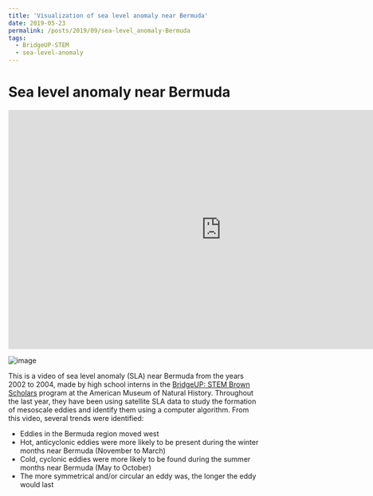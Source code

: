 ```yaml
---
title: 'Visualization of sea level anomaly near Bermuda'
date: 2019-05-23
permalink: /posts/2019/09/sea-level_anomaly-Bermuda
tags:
  - BridgeUP-STEM
  - sea-level-anomaly
---
```

Sea level anomaly near Bermuda
======

<iframe width="853" height="480" src="https://www.youtube.com/embed/jrWZqjNfarE?rel=0" frameborder="0" allow="accelerometer; autoplay; encrypted-media; gyroscope; picture-in-picture" allowfullscreen></iframe>

![image](https://github.com/katyabbott/katyabbott.github.io/blob/master/assets/Bermuda_SLA_2002-2004.gif)

This is a video of sea level anomaly (SLA) near Bermuda from the years 2002 to 2004, made by high school interns in the [BridgeUP: STEM Brown Scholars](https://www.amnh.org/learn-teach/teens/brown-scholars) program at the American Museum of Natural History. Throughout the last year, they have been using satellite SLA data to study the formation of mesoscale eddies and identify them using a computer algorithm. From this video, several trends were identified: 
- Eddies in the Bermuda region moved west
- Hot, anticyclonic eddies were more likely to be present during the winter months near Bermuda (November to March)
- Cold, cyclonic eddies were more likely to be found during the summer months near Bermuda (May to October)
- The more symmetrical and/or circular an eddy was, the longer the eddy would last
